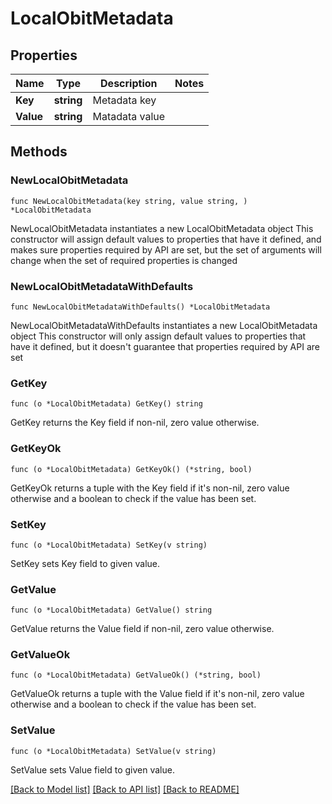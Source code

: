 # LocalObitMetadata

## Properties

Name | Type | Description | Notes
------------ | ------------- | ------------- | -------------
**Key** | **string** | Metadata key | 
**Value** | **string** | Matadata value | 

## Methods

### NewLocalObitMetadata

`func NewLocalObitMetadata(key string, value string, ) *LocalObitMetadata`

NewLocalObitMetadata instantiates a new LocalObitMetadata object
This constructor will assign default values to properties that have it defined,
and makes sure properties required by API are set, but the set of arguments
will change when the set of required properties is changed

### NewLocalObitMetadataWithDefaults

`func NewLocalObitMetadataWithDefaults() *LocalObitMetadata`

NewLocalObitMetadataWithDefaults instantiates a new LocalObitMetadata object
This constructor will only assign default values to properties that have it defined,
but it doesn't guarantee that properties required by API are set

### GetKey

`func (o *LocalObitMetadata) GetKey() string`

GetKey returns the Key field if non-nil, zero value otherwise.

### GetKeyOk

`func (o *LocalObitMetadata) GetKeyOk() (*string, bool)`

GetKeyOk returns a tuple with the Key field if it's non-nil, zero value otherwise
and a boolean to check if the value has been set.

### SetKey

`func (o *LocalObitMetadata) SetKey(v string)`

SetKey sets Key field to given value.


### GetValue

`func (o *LocalObitMetadata) GetValue() string`

GetValue returns the Value field if non-nil, zero value otherwise.

### GetValueOk

`func (o *LocalObitMetadata) GetValueOk() (*string, bool)`

GetValueOk returns a tuple with the Value field if it's non-nil, zero value otherwise
and a boolean to check if the value has been set.

### SetValue

`func (o *LocalObitMetadata) SetValue(v string)`

SetValue sets Value field to given value.



[[Back to Model list]](../README.md#documentation-for-models) [[Back to API list]](../README.md#documentation-for-api-endpoints) [[Back to README]](../README.md)


